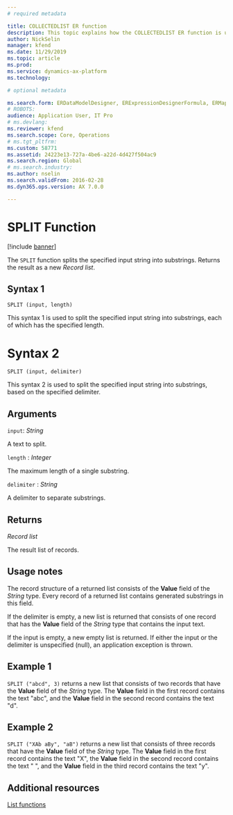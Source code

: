 ```yaml
---
# required metadata

title: COLLECTEDLIST ER function
description: This topic explains how the COLLECTEDLIST ER function is used
author: NickSelin
manager: kfend
ms.date: 11/29/2019
ms.topic: article
ms.prod: 
ms.service: dynamics-ax-platform
ms.technology: 

# optional metadata

ms.search.form: ERDataModelDesigner, ERExpressionDesignerFormula, ERMappedFormatDesigner, ERModelMappingDesigner
# ROBOTS: 
audience: Application User, IT Pro
# ms.devlang: 
ms.reviewer: kfend
ms.search.scope: Core, Operations
# ms.tgt_pltfrm: 
ms.custom: 58771
ms.assetid: 24223e13-727a-4be6-a22d-4d427f504ac9
ms.search.region: Global
# ms.search.industry: 
ms.author: nselin
ms.search.validFrom: 2016-02-28
ms.dyn365.ops.version: AX 7.0.0

---
```


# <a name="SPLIT">SPLIT Function</a>

[!include [banner](../includes/banner.md)]

The `SPLIT` function splits the specified input string into substrings. Returns the result as a new *Record list*.

## Syntax 1

```
SPLIT (input, length)
```

This syntax 1 is used to split the specified input string into substrings, each of which has the specified length.

# Syntax 2

```
SPLIT (input, delimiter)
```

This syntax 2 is used to split the specified input string into substrings, based on the specified delimiter.

## Arguments

`input`: *String*

A text to split.

`length` : *Integer*

The maximum length of a single substring.

`delimiter` : *String*

A delimiter to separate substrings.

## Returns

*Record list*

The result list of records.

## Usage notes

The record structure of a returned list consists of the **Value** field of the *String* type. Every record of a returned list contains generated substrings in this field.

If the delimiter is empty, a new list is returned that consists of one record that has the **Value** field of the *String* type that contains the input text.

If the input is empty, a new empty list is returned. If either the input or the delimiter is unspecified (null), an application exception is thrown.

## Example 1

`SPLIT ("abcd", 3)` returns a new list that consists of two records that have the **Value** field of the *String* type. The **Value** field in the first record contains the text "abc", and the **Value** field in the second record contains the text "d".

## Example 2

`SPLIT ("XAb aBy", "aB")` returns a new list that consists of three records that have the **Value** field of the *String* type. The **Value** field in the first record contains the text "X", the **Value** field in the second record contains the text " ", and the **Value** field in the third record contains the text "y". 

## Additional resources

[List functions](er-functions-category-list.md)
